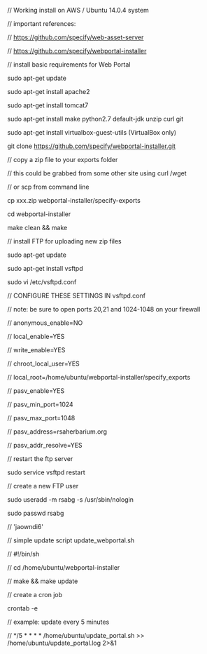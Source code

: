 // Working install on AWS / Ubuntu 14.0.4 system

// important references:

// https://github.com/specify/web-asset-server

// https://github.com/specify/webportal-installer


// install basic requirements for Web Portal

sudo apt-get update

sudo apt-get install apache2

sudo apt-get install tomcat7

sudo apt-get install make python2.7 default-jdk unzip curl git

sudo apt-get install virtualbox-guest-utils (VirtualBox only)

git clone https://github.com/specify/webportal-installer.git


// copy a zip file to your exports folder

// this could be grabbed from some other site using curl /wget

// or scp from command line

cp xxx.zip webportal-installer/specify-exports

cd webportal-installer

make clean && make


// install FTP for uploading new zip files

sudo apt-get update

sudo apt-get install vsftpd

sudo vi /etc/vsftpd.conf


// CONFIGURE THESE SETTINGS IN vsftpd.conf

// note: be sure to open ports 20,21 and 1024-1048 on your firewall

// anonymous_enable=NO

// local_enable=YES

// write_enable=YES

// chroot_local_user=YES

// local_root=/home/ubuntu/webportal-installer/specify_exports

// pasv_enable=YES

// pasv_min_port=1024

// pasv_max_port=1048

// pasv_address=rsaherbarium.org

// pasv_addr_resolve=YES


// restart the ftp server

sudo service vsftpd restart


// create a new FTP user

sudo useradd -m rsabg -s /usr/sbin/nologin

sudo passwd rsabg

// 'jaowndi6'


// simple update script update_webportal.sh

// #!/bin/sh

// cd /home/ubuntu/webportal-installer

// make && make update

// create a cron job


crontab -e

// example: update every 5 minutes

// */5 * * * * /home/ubuntu/update_portal.sh >> /home/ubuntu/update_portal.log 2>&1
